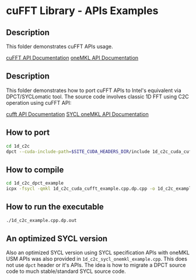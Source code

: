 # cuFFT Library - APIs Examples

## Description

This folder demonstrates cuFFT APIs usage.

[cuFFT API Documentation](https://docs.nvidia.com/cuda/cufft/index.html?highlight=cufftExecC2C#c.cufftExecC2C)
[oneMKL API Documentation](https://www.intel.com/content/www/us/en/docs/onemkl/developer-reference-dpcpp/2023-0/fourier-transform-functions.html)


## Description

This folder demonstrates how to port cuFFT APIs to Intel's equivalent via DPCT/SYCLomatic tool.
The source code involves classic 1D FFT using C2C operation using cuFFT API: 

[cufft API Documentation](https://docs.nvidia.com/cuda/cufft/index.html#cufft-t-gemm)
[SYCL oneMKL API Documentation](https://www.intel.com/content/www/us/en/docs/onemkl/developer-reference-dpcpp/2023-0/gemm.html#GEMM-USM-VERSION)

## How to port
```bash
cd 1d_c2c
dpct --cuda-include-path=$SITE_CUDA_HEADERS_DIR/include 1d_c2c_cuda_cufft_example.cpp --out-root=1d_c2c_dpct_example
```

## How to compile
```bash
cd 1d_c2c_dpct_example
icpx -fsycl -qmkl 1d_c2c_cuda_cufft_example.cpp.dp.cpp -o 1d_c2c_example.cpp.dp.out
```

## How to run the executable
```bash
./1d_c2c_example.cpp.dp.out
```

## An optimized SYCL version

Also an optimized SYCL version using SYCL specification APIs with oneMKL USM APIs was also provided in `1d_c2c_sycl_onemkl_example.cpp`.
This does not use `dpct` header or it's APIs. The idea is how to migrate a DPCT source code to much stable/standard SYCL source code.